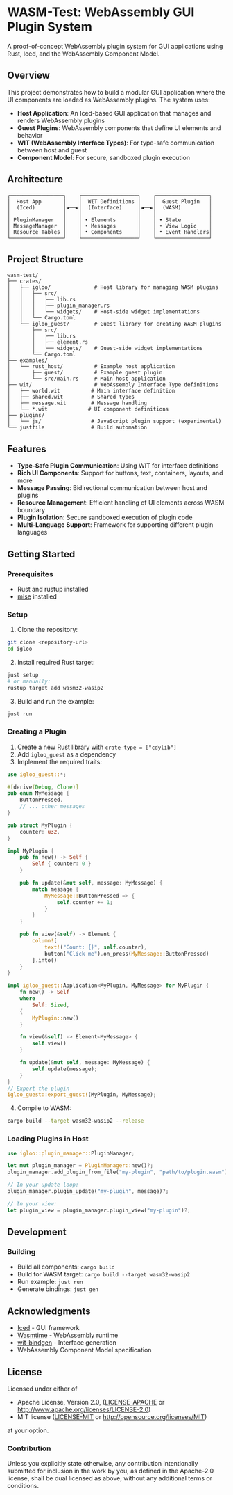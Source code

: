 # WASM-Test: WebAssembly GUI Plugin System

A proof-of-concept WebAssembly plugin system for GUI applications using Rust, Iced, and the WebAssembly Component Model.

## Overview

This project demonstrates how to build a modular GUI application where the UI components are loaded as WebAssembly plugins. The system uses:

- **Host Application**: An Iced-based GUI application that manages and renders WebAssembly plugins
- **Guest Plugins**: WebAssembly components that define UI elements and behavior
- **WIT (WebAssembly Interface Types)**: For type-safe communication between host and guest
- **Component Model**: For secure, sandboxed plugin execution

## Architecture

```
┌─────────────────┐    ┌──────────────────┐    ┌─────────────────┐
│  Host App       │    │  WIT Definitions │    │  Guest Plugin   │
│  (Iced)         │◄──►│  (Interface)     │◄──►│  (WASM)         │
│                 │    │                  │    │                 │
│ PluginManager   │    │ • Elements       │    │ • State         │
│ MessageManager  │    │ • Messages       │    │ • View Logic    │
│ Resource Tables │    │ • Components     │    │ • Event Handlers│
└─────────────────┘    └──────────────────┘    └─────────────────┘
```

## Project Structure

```
wasm-test/
├── crates/
│   ├── igloo/              # Host library for managing WASM plugins
│   │   ├── src/
│   │   │   ├── lib.rs
│   │   │   ├── plugin_manager.rs
│   │   │   └── widgets/    # Host-side widget implementations
│   │   └── Cargo.toml
│   └── igloo_guest/        # Guest library for creating WASM plugins
│       ├── src/
│       │   ├── lib.rs
│       │   ├── element.rs
│       │   └── widgets/    # Guest-side widget implementations
│       └── Cargo.toml
├── examples/
│   └── rust_host/          # Example host application
│       ├── guest/          # Example guest plugin
│       └── src/main.rs     # Main host application
├── wit/                    # WebAssembly Interface Type definitions
│   ├── world.wit          # Main interface definition
│   ├── shared.wit         # Shared types
│   ├── message.wit        # Message handling
│   └── *.wit             # UI component definitions
├── plugins/
│   └── js/                # JavaScript plugin support (experimental)
└── justfile               # Build automation
```

## Features

- **Type-Safe Plugin Communication**: Using WIT for interface definitions
- **Rich UI Components**: Support for buttons, text, containers, layouts, and more
- **Message Passing**: Bidirectional communication between host and plugins
- **Resource Management**: Efficient handling of UI elements across WASM boundary
- **Plugin Isolation**: Secure sandboxed execution of plugin code
- **Multi-Language Support**: Framework for supporting different plugin languages

## Getting Started

### Prerequisites

- Rust and rustup installed
- [mise](https://mise.jdx.dev/) installed 

### Setup

1. Clone the repository:
```bash
git clone <repository-url>
cd igloo
```

2. Install required Rust target:
```bash
just setup
# or manually:
rustup target add wasm32-wasip2
```

3. Build and run the example:
```bash
just run
```

### Creating a Plugin

1. Create a new Rust library with `crate-type = ["cdylib"]`
2. Add `igloo_guest` as a dependency
3. Implement the required traits:

```rust
use igloo_guest::*;

#[derive(Debug, Clone)]
pub enum MyMessage {
    ButtonPressed,
    // ... other messages
}

pub struct MyPlugin {
    counter: u32,
}

impl MyPlugin {
    pub fn new() -> Self {
        Self { counter: 0 }
    }

    pub fn update(&mut self, message: MyMessage) {
        match message {
            MyMessage::ButtonPressed => {
                self.counter += 1;
            }
        }
    }

    pub fn view(&self) -> Element {
        column![
            text!("Count: {}", self.counter),
            button("Click me").on_press(MyMessage::ButtonPressed)
        ].into()
    }
}

impl igloo_guest::Application<MyPlugin, MyMessage> for MyPlugin {
    fn new() -> Self
    where
        Self: Sized,
    {
        MyPlugin::new()
    }

    fn view(&self) -> Element<MyMessage> {
        self.view()
    }

    fn update(&mut self, message: MyMessage) {
        self.update(message);
    }
}
// Export the plugin
igloo_guest::export_guest!(MyPlugin, MyMessage);
```

4. Compile to WASM:
```bash
cargo build --target wasm32-wasip2 --release
```

### Loading Plugins in Host

```rust
use igloo::plugin_manager::PluginManager;

let mut plugin_manager = PluginManager::new()?;
plugin_manager.add_plugin_from_file("my-plugin", "path/to/plugin.wasm")?;

// In your update loop:
plugin_manager.plugin_update("my-plugin", message)?;

// In your view:
let plugin_view = plugin_manager.plugin_view("my-plugin")?;
```

## Development

### Building

- Build all components: `cargo build`
- Build for WASM target: `cargo build --target wasm32-wasip2`
- Run example: `just run`
- Generate bindings: `just gen`

## Acknowledgments

- [Iced](https://github.com/iced-rs/iced) - GUI framework
- [Wasmtime](https://github.com/bytecodealliance/wasmtime) - WebAssembly runtime
- [wit-bindgen](https://github.com/bytecodealliance/wit-bindgen) - Interface generation
- WebAssembly Component Model specification

## License

Licensed under either of

 * Apache License, Version 2.0, ([LICENSE-APACHE](LICENSE-APACHE) or http://www.apache.org/licenses/LICENSE-2.0)
 * MIT license ([LICENSE-MIT](LICENSE-MIT) or http://opensource.org/licenses/MIT)

at your option.

### Contribution

Unless you explicitly state otherwise, any contribution intentionally
submitted for inclusion in the work by you, as defined in the Apache-2.0
license, shall be dual licensed as above, without any additional terms or
conditions.